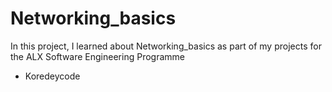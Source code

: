 # Networking_basics
In this project, I learned about Networking_basics as part of my projects for the ALX Software Engineering Programme
* Koredeycode
